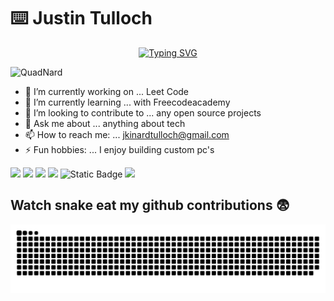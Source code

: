 # ⌨️ Justin Tulloch 
<p align=center>
   <a href="https://git.io/typing-svg"><img src="https://readme-typing-svg.demolab.com?font=Fira+Code&pause=1000&color=404040&width=435&lines=Built+with+%E2%9D%A4%EF%B8%8F+for+engineering" alt="Typing SVG" /></a>
</p>

![QuadNard](https://wallpapercave.com/wp/wp4751480.png)

- 🔭 I’m currently working on ... Leet Code
- 🌱 I’m currently learning ... with Freecodeacademy 
- 👯 I’m looking to contribute to ... any open source projects
- 💬 Ask me about ... anything about tech
- 📫 How to reach me: ... jkinardtulloch@gmail.com
- ⚡ Fun hobbies: ... I enjoy building custom pc's

![](https://img.shields.io/badge/Os-Linux-green)
![](https://img.shields.io/badge/Os-Windows-green)
![](https://img.shields.io/badge/Code-Javascript-yellow)
![](https://img.shields.io/badge/IDE-Vscode-green)
![Static Badge](https://img.shields.io/badge/Code-Typescript-blue)
![](https://img.shields.io/badge/Code-Node.js-green)
  

## Watch snake eat my github contributions 😨

![snake gif](https://github.com/QuadNard/QuadNard/blob/output/github-contribution-grid-snake.svg)



